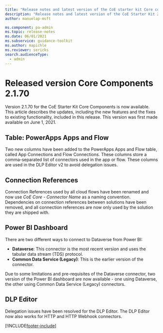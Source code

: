 ```yaml
---
title: "Release notes and latest version of the CoE starter kit Core components 2.1.70 | MicrosoftDocs"
description: "Release notes and latest version of the CoE Starter Kit 2.1.70"
author: manuelap-msft

ms.component: pa-admin
ms.topic: release-notes
ms.date: 06/01/2021
ms.subservice: guidance-toolkit
ms.author: mapichle
ms.reviewer: sericks
search.audienceType: 
  - admin
---
```


# Released version Core Components 2.1.70

Version 2.1.70 for the CoE Starter Kit Core Components is now available. This article describes the updates, including the new features and the fixes to existing functionality, included in this release. This version was first made available on June 1, 2021.

## Table: PowerApps Apps and Flow

Two new columns have been added to the PowerApps Apps and Flow table, called App Connections and Flow Connections. These columns store a comma-separated list of connectors used in the app or flow. These columns are used in the DLP Editor v2 to avoid delegation issues.

## Connection References

Connection References used by all cloud flows have been renamed and now use *CoE Core - Connector Name* as a naming convention. Dependencies on connection references between solutions have been removed, and all connection references are now only used by the solution they are shipped with.

## Power BI Dashboard

There are two different ways to connect to Dataverse from Power BI:

- **Dataverse**: This connector is the most recent version and uses the tabular data stream (TDS) protocol.
- **Common Data Service (Legacy)**: This is the earlier version of the connector.

Due to some limitations and pre-requisites of the Dataverse connector, two version of the Power BI dashboard are now available - one using Dataverse, the other using Common Data Service (Legacy) connectors.

## DLP Editor

Delegation issues have been resolved for the DLP Editor. The DLP Editor now also works for HTTP and HTTP Webhook connectors.

[!INCLUDE[footer-include](../../../includes/footer-banner.md)]
